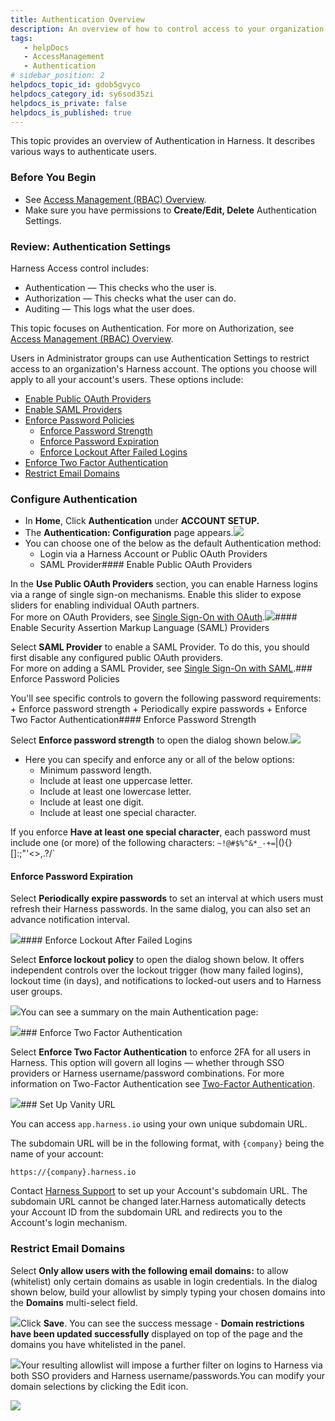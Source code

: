 ```yaml
---
title: Authentication Overview
description: An overview of how to control access to your organization's Harness account by SSO (single sign-on) provider, email domain, 2FA (two-factor authentication), and password policies (strength, expiration, and lockout).
tags: 
   - helpDocs
   - AccessManagement
   - Authentication
# sidebar_position: 2
helpdocs_topic_id: gdob5gvyco
helpdocs_category_id: sy6sod35zi
helpdocs_is_private: false
helpdocs_is_published: true
---
```


This topic provides an overview of Authentication in Harness. It describes various ways to authenticate users.

### Before You Begin

* See [Access Management (RBAC) Overview](/article/vz5cq0nfg2-rbac-in-harness).
* Make sure you have permissions to **Create/Edit, Delete** Authentication Settings.

### Review: Authentication Settings

Harness Access control includes:

* Authentication — This checks who the user is.
* Authorization — This checks what the user can do.
* Auditing — This logs what the user does.

This topic focuses on Authentication. For more on Authorization, see [Access Management (RBAC) Overview](/article/vz5cq0nfg2-rbac-in-harness).

Users in Administrator groups can use Authentication Settings to restrict access to an organization's Harness account. The options you choose will apply to all your account's users. These options include:

* [Enable Public OAuth Providers](https://ngdocs.harness.io/article/gdob5gvyco-authentication-overview#enable_public_o_auth_providers)
* [Enable SAML Providers](/article/gdob5gvyco-authentication-overview#enable_security_assertion_markup_language_saml_providers)
* [Enforce Password Policies](https://ngdocs.harness.io/article/gdob5gvyco-authentication-overview#enforce_password_policies)
	+ [Enforce Password Strength](https://ngdocs.harness.io/article/gdob5gvyco-authentication-overview#enforce_password_strength)
	+ [Enforce Password Expiration](https://ngdocs.harness.io/article/gdob5gvyco-authentication-overview#enforce_password_expiration)
	+ [Enforce Lockout After Failed Logins](https://ngdocs.harness.io/article/gdob5gvyco-authentication-overview#enforce_lockout_after_failed_logins)
* [Enforce Two Factor Authentication](https://ngdocs.harness.io/article/gdob5gvyco-authentication-overview#enforce_two_factor_authentication)
* [Restrict Email Domains](https://ngdocs.harness.io/article/gdob5gvyco-authentication-overview#restrict_email_domains)

### Configure Authentication

* In **Home**, Click **Authentication** under **ACCOUNT SETUP.**
* The **Authentication: Configuration** page appears.![](https://files.helpdocs.io/i5nl071jo5/articles/gdob5gvyco/1624603497308/screenshot-2021-06-25-at-12-14-01-pm.png)
* You can choose one of the below as the default Authentication method:
	+ Login via a Harness Account or Public OAuth Providers
	+ SAML Provider#### Enable Public OAuth Providers

In the **Use Public OAuth Providers** section, you can enable Harness logins via a range of single sign-on mechanisms. Enable this slider to expose sliders for enabling individual OAuth partners.  
For more on OAuth Providers, see [Single Sign-On with OAuth](/article/rb33l4x893).![](https://files.helpdocs.io/i5nl071jo5/articles/gdob5gvyco/1623222405229/screenshot-2021-06-09-at-12-35-56-pm.png)#### Enable Security Assertion Markup Language (SAML) Providers

Select **SAML Provider** to enable a SAML Provider. To do this, you should first disable any configured public OAuth providers.  
For more on adding a SAML Provider, see [Single Sign-On with SAML](/article/mlpksc7s6c).### Enforce Password Policies

You'll see specific controls to govern the following password requirements:
	+ Enforce password strength
	+ Periodically expire passwords
	+ Enforce Two Factor Authentication#### Enforce Password Strength

Select **Enforce password strength** to open the dialog shown below.![](https://files.helpdocs.io/i5nl071jo5/articles/gdob5gvyco/1623216912411/screenshot-2021-06-09-at-11-04-26-am.png)
* Here you can specify and enforce any or all of the below options:
	+ Minimum password length.
	+ Include at least one uppercase letter.
	+ Include at least one lowercase letter.
	+ Include at least one digit.
	+ Include at least one special character.

If you enforce **Have at least one special character**, each password must include one (or more) of the following characters: `~!@#$%^&*_-+=`|\(){}[]:;"'<>,.?/`

#### Enforce Password Expiration

Select **Periodically expire passwords** to set an interval at which users must refresh their Harness passwords. In the same dialog, you can also set an advance notification interval.

![](https://files.helpdocs.io/i5nl071jo5/articles/gdob5gvyco/1623218272636/screenshot-2021-06-09-at-11-03-02-am.png)#### Enforce Lockout After Failed Logins

Select **Enforce lockout policy** to open the dialog shown below. It offers independent controls over the lockout trigger (how many failed logins), lockout time (in days), and notifications to locked-out users and to Harness user groups.

![](https://files.helpdocs.io/i5nl071jo5/articles/gdob5gvyco/1623219026871/screenshot-2021-06-09-at-11-39-31-am.png)You can see a summary on the main Authentication page:

![](https://files.helpdocs.io/i5nl071jo5/articles/gdob5gvyco/1631231029350/clean-shot-2021-09-09-at-16-42-23.png)### Enforce Two Factor Authentication

Select **Enforce Two Factor Authentication** to enforce 2FA for all users in Harness. This option will govern all logins — whether through SSO providers or Harness username/password combinations. For more information on Two-Factor Authentication see [Two-Factor Authentication](/article/ipsux8n7gm).

![](https://files.helpdocs.io/i5nl071jo5/articles/gdob5gvyco/1623222096803/screenshot-2021-06-09-at-11-03-29-am.png)### Set Up Vanity URL

You can access `app.harness.io` using your own unique subdomain URL.

The subdomain URL will be in the following format, with `{company}` being the name of your account:

 `https://{company}.harness.io`

Contact [Harness Support](mailto:support@harness.io) to set up your Account's subdomain URL. The subdomain URL cannot be changed later.Harness automatically detects your Account ID from the subdomain URL and redirects you to the Account's login mechanism.

### Restrict Email Domains

Select **Only allow users with the following email domains:** to allow (whitelist) only certain domains as usable in login credentials. In the dialog shown below, build your allowlist by simply typing your chosen domains into the **Domains** multi-select field.

![](https://files.helpdocs.io/i5nl071jo5/articles/gdob5gvyco/1624613232161/screenshot-2021-06-25-at-2-53-25-pm.png)Click **Save**. You can see the success message - **Domain restrictions have been updated successfully** displayed on top of the page and the domains you have whitelisted in the panel.

![](https://files.helpdocs.io/i5nl071jo5/articles/gdob5gvyco/1624613670643/screenshot-2021-06-25-at-3-00-22-pm.png)Your resulting allowlist will impose a further filter on logins to Harness via both SSO providers and Harness username/passwords.You can modify your domain selections by clicking the Edit icon.

![](https://files.helpdocs.io/i5nl071jo5/articles/gdob5gvyco/1624613842576/screenshot-2021-06-25-at-3-06-10-pm.png)
